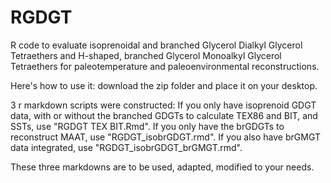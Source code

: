 # RGDGT
R code to evaluate isoprenoidal and branched Glycerol Dialkyl Glycerol Tetraethers and H-shaped, branched Glycerol Monoalkyl Glycerol Tetraethers for paleotemperature and paleoenvironmental reconstructions.

Here's how to use it:
download the zip folder and place it on your desktop.

3 r markdown scripts were constructed: If you only have isoprenoid GDGT data, with or without the branched GDGTs to calculate TEX86 and BIT, and SSTs, use "RGDGT TEX BIT.Rmd". If you only have the brGDGTs to reconstruct MAAT, use "RGDGT_isobrGDGT.rmd". If you also have brGMGT data integrated, use "RGDGT_isobrGDGT_brGMGT.rmd".

These three markdowns are to be used, adapted, modified to your needs.

